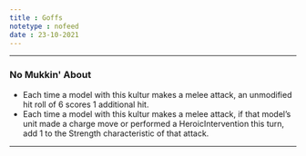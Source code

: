 ```yaml
---
title : Goffs
notetype : nofeed
date : 23-10-2021
---
```


---
### No Mukkin' About
-   Each time a model with this kultur makes a melee attack, an unmodified hit roll of 6 scores 1 additional hit.
-   Each time a model with this kultur makes a melee attack, if that model’s unit made a charge move or performed a HeroicIntervention this turn, add 1 to the Strength characteristic of that attack.

---